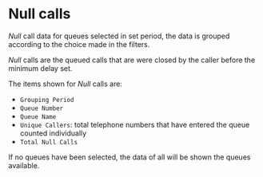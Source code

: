 # Null calls

*Null* call data for queues selected in
set period, the data is grouped according to the choice
made in the filters.

*Null* calls are the queued calls that are
were closed by the caller before the minimum delay set.

The items shown for *Null* calls are:

- `Grouping Period`
- `Queue Number`
- `Queue Name`
- `Unique Callers`: total telephone numbers that have entered the queue
counted individually
- `Total Null Calls`

If no queues have been selected, the data of all will be shown
the queues available.

